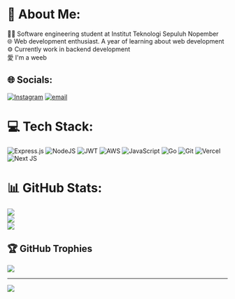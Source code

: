 # 💫 About Me:
👨‍💻 Software engineering student at Institut Teknologi Sepuluh Nopember<br>🌐 Web development enthusiast. A year of learning about web development<br>⚙️ Currently work in backend development<br>愛 I'm a weeb


## 🌐 Socials:
[![Instagram](https://img.shields.io/badge/Instagram-%23E4405F.svg?logo=Instagram&logoColor=white)](https://instagram.com/aldoger_bn) [![email](https://img.shields.io/badge/Email-D14836?logo=gmail&logoColor=white)](mailto:nainggolanben12@gmail.com) 

# 💻 Tech Stack:
![Express.js](https://img.shields.io/badge/express.js-%23404d59.svg?style=for-the-badge&logo=express&logoColor=%2361DAFB) ![NodeJS](https://img.shields.io/badge/node.js-6DA55F?style=for-the-badge&logo=node.js&logoColor=white) ![JWT](https://img.shields.io/badge/JWT-black?style=for-the-badge&logo=JSON%20web%20tokens)  ![AWS](https://img.shields.io/badge/AWS-%23FF9900.svg?style=for-the-badge&logo=amazon-aws&logoColor=white) ![JavaScript](https://img.shields.io/badge/javascript-%23323330.svg?style=for-the-badge&logo=javascript&logoColor=%23F7DF1E) ![Go](https://img.shields.io/badge/go-%2300ADD8.svg?style=for-the-badge&logo=go&logoColor=white) ![Git](https://img.shields.io/badge/git-%23F05033.svg?style=for-the-badge&logo=git&logoColor=white) ![Vercel](https://img.shields.io/badge/vercel-%23000000.svg?style=for-the-badge&logo=vercel&logoColor=white) ![Next JS](https://img.shields.io/badge/Next-black?style=for-the-badge&logo=next.js&logoColor=white)
# 📊 GitHub Stats:
![](https://github-readme-stats.vercel.app/api?username=aldoger&theme=tokyonight&hide_border=false&include_all_commits=false&count_private=false)<br/>
![](https://nirzak-streak-stats.vercel.app/?user=aldoger&theme=tokyonight&hide_border=false)<br/>
![](https://github-profile-summary-cards.vercel.app/api/cards/repos-per-language?username=aldoger&theme=tokyonight)


## 🏆 GitHub Trophies
![](https://github-profile-trophy.vercel.app/?username=aldoger&theme=tokyonight&no-frame=false&no-bg=true&margin-w=4)

---
[![](https://visitcount.itsvg.in/api?id=aldoger&icon=5&color=1)](https://visitcount.itsvg.in)

<!-- Proudly created with GPRM ( https://gprm.itsvg.in ) -->
